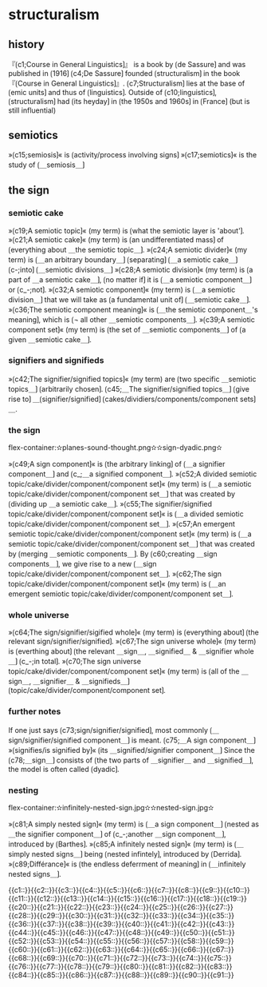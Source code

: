 # structuralism

## history

『⟮c1;Course in General Linguistics⟯』 is a book by ⟮de Sassure⟯ and was published in ⟮1916⟯
⟮c4;De Sassure⟯ founded ⟮structuralism⟯ in the book 『⟮Course in General Linguistics⟯』.
⟮c7;Structuralism⟯ lies at the base of ⟮emic units⟯ and thus of ⟮linguistics⟯.
Outside of ⟮c10;linguistics⟯, ⟮structuralism⟯ had ⟮its heyday⟯ in ⟮the 1950s and 1960s⟯ in ⟮France⟯ (but is still influential) 

## semiotics

»⟮c15;semiosis⟯« is ⟮activity/process involving signs⟯ 
»⟮c17;semiotics⟯« is the study of ⟮＿semiosis＿⟯

## the sign

### semiotic cake

»⟮c19;A semiotic topic⟯« (my term) is ⟮what the semiotic layer is 'about'⟯.
»⟮c21;A semiotic cake⟯« (my term) is ⟮an undifferentiated mass⟯ of ⟮everything about ＿the semiotic topic＿⟯.
»⟮c24;A semiotic divider⟯« (my term) is ⟮＿an arbitrary boundary＿⟯ ⟮separating⟯ ⟮＿a semiotic cake＿⟯ ⟮c-;into⟯ ⟮＿semiotic divisions＿⟯
»⟮c28;A semiotic division⟯« (my term) is ⟮a part of ＿a semiotic cake＿⟯, ⟮no matter if⟯ it is ⟮＿a semiotic component＿⟯ or ⟮c_-;not⟯.
»⟮c32;A semiotic component⟯« (my term) is ⟮＿a semiotic division＿⟯ that we will take as ⟮a fundamental unit of⟯ ⟮＿semiotic cake＿⟯.
»⟮c36;The semiotic component meaning⟯« is ⟮＿the semiotic component＿'s meaning⟯, which is ⟮¬ all other ＿semiotic components＿⟯.
»⟮c39;A semiotic component set⟯« (my term) is ⟮the set of ＿semiotic components＿⟯ of ⟮a given ＿semiotic cake＿⟯.

### signifiers and signifieds

»⟮c42;The signifier/signified topics⟯« (my term) are ⟮two specific ＿semiotic topics＿⟯ ⟮arbitrarily chosen⟯.
⟮c45;＿The signifier/signified topics＿⟯ ⟮give rise to⟯ ＿⟮signifier/signified⟯ ⟮cakes/dividiers/components/component sets⟯＿.

### the sign

flex-container:✫planes-sound-thought.png✫✫sign-dyadic.png✫


»⟮c49;A sign component⟯« is ⟮the arbitrary linking⟯ of ⟮＿a signifier component＿⟯ and ⟮c_;＿a signified component＿⟯.
»⟮c52;A divided semiotic topic/cake/divider/component/component set⟯« (my term) is ⟮＿a semiotic topic/cake/divider/component/component set＿⟯ that was created by ⟮dividing up ＿a semiotic cake＿⟯.
»⟮c55;The signifier/signified topic/cake/divider/component/component set⟯« is ⟮＿a divided semiotic topic/cake/divider/component/component set＿⟯.
»⟮c57;An emergent semiotic topic/cake/divider/component/component set⟯« (my term) is ⟮＿a semiotic topic/cake/divider/component/component set＿⟯ that was created by ⟮merging ＿semiotic components＿⟯.
By ⟮c60;creating ＿sign components＿⟯, we give rise to a new ⟮＿sign topic/cake/divider/component/component set＿⟯.
»⟮c62;The sign topic/cake/divider/component/component set⟯« (my term) is ⟮＿an emergent semiotic topic/cake/divider/component/component set＿⟯.

### whole universe

»⟮c64;The sign/signifier/sigified whole⟯« (my term) is ⟮everything about⟯ ⟮the relevant sign/signifier/signified⟯.
»⟮c67;The sign universe whole⟯« (my term) is ⟮everthing about⟯ ⟮the relevant ＿sign＿, ＿signified＿ & ＿signifier whole＿⟯ ⟮c_-;in total⟯.
»⟮c70;The sign universe topic/cake/divider/component/component set⟯« (my term) is ⟮all of the ＿sign＿, ＿signifier＿ & ＿signifieds＿⟯ ⟮topic/cake/divider/component/component set⟯. 

### further notes

If one just says ⟮c73;sign/signifier/signified⟯, most commonly ⟮＿sign/signifier/signified component＿⟯ is meant.
⟮c75;＿A sign component＿⟯ »⟮signifies/is signified by⟯« ⟮its ＿signified/signifier component＿⟯
Since the ⟮c78;＿sign＿⟯ consists of ⟮the two parts of ＿signifier＿ and ＿signified＿⟯, the model is often called ⟮dyadic⟯. 

### nesting

flex-container:✫infinitely-nested-sign.jpg✫✫nested-sign.jpg✫


»⟮c81;A simply nested sign⟯« (my term) is ⟮＿a sign component＿⟯ ⟮nested as ＿the signifier component＿⟯ of ⟮c_-;another ＿sign component＿⟯, introduced by ⟮Barthes⟯.
»⟮c85;A infinitely nested sign⟯« (my term) is ⟮＿simply nested signs＿⟯ being ⟮nested infintely⟯, introduced by ⟮Derrida⟯.
»⟮c89;Différance⟯« is ⟮the endless deferrment of meaning⟯ in ⟮＿infinitely nested signs＿⟯.

<span class='cloze-dump'>{{c1::}}{{c2::}}{{c3::}}{{c4::}}{{c5::}}{{c6::}}{{c7::}}{{c8::}}{{c9::}}{{c10::}}{{c11::}}{{c12::}}{{c13::}}{{c14::}}{{c15::}}{{c16::}}{{c17::}}{{c18::}}{{c19::}}{{c20::}}{{c21::}}{{c22::}}{{c23::}}{{c24::}}{{c25::}}{{c26::}}{{c27::}}{{c28::}}{{c29::}}{{c30::}}{{c31::}}{{c32::}}{{c33::}}{{c34::}}{{c35::}}{{c36::}}{{c37::}}{{c38::}}{{c39::}}{{c40::}}{{c41::}}{{c42::}}{{c43::}}{{c44::}}{{c45::}}{{c46::}}{{c47::}}{{c48::}}{{c49::}}{{c50::}}{{c51::}}{{c52::}}{{c53::}}{{c54::}}{{c55::}}{{c56::}}{{c57::}}{{c58::}}{{c59::}}{{c60::}}{{c61::}}{{c62::}}{{c63::}}{{c64::}}{{c65::}}{{c66::}}{{c67::}}{{c68::}}{{c69::}}{{c70::}}{{c71::}}{{c72::}}{{c73::}}{{c74::}}{{c75::}}{{c76::}}{{c77::}}{{c78::}}{{c79::}}{{c80::}}{{c81::}}{{c82::}}{{c83::}}{{c84::}}{{c85::}}{{c86::}}{{c87::}}{{c88::}}{{c89::}}{{c90::}}{{c91::}}</span>
